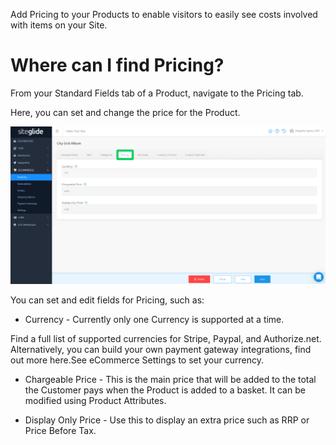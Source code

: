 Add Pricing to your Products to enable visitors to easily see costs involved with items on your Site.

# Where can I find Pricing?

From your Standard Fields tab of a Product, navigate to the Pricing tab.

Here, you can set and change the price for the Product.

![Pricing View](/.gitbook/assets/getgist/migrating-assets/products/price1.png)

You can set and edit fields for Pricing, such as:

- Currency - Currently only one Currency is supported at a time.

Find a full list of supported currencies for Stripe, Paypal, and Authorize.net. Alternatively, you can build your own payment gateway integrations, find out more here.See eCommerce Settings to set your currency.

- Chargeable Price - This is the main price that will be added to the total the Customer pays when the Product is added to a basket. It can be modified using Product Attributes.

- Display Only Price - Use this to display an extra price such as RRP or Price Before Tax.